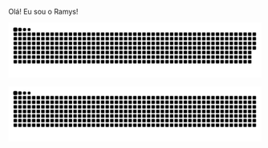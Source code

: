 
 Olá!
 Eu sou o Ramys!
 
 ![Snake animation](https://github.com/Sutil/Sutil/blob/output/github-snake-dark.svg)


![Snake animation](https://github.com/Ramys/Ramys/blob/output/github-contribution-grid-snake.svg)


